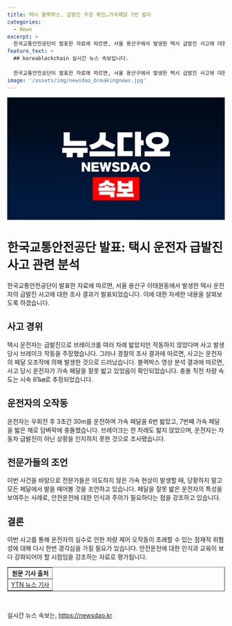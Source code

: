 ```yaml
---
title: 택시 블랙박스, 급발진 주장 확인…가속페달 7번 밟아
categories:
  - News
excerpt: >
  한국교통안전공단이 발표한 자료에 따르면, 서울 용산구에서 발생한 택시 급발진 사고에 대한 조사 결과가 밝혀졌다. 운전자는 급발진으로 브레이크를 여러 차례 밟았지만 작동하지 않았다고 주장했으나, 경찰의 블랙박스 분석 결과 사고의 원인은 가속 페달 오조작으로 판명났다. 특히, 운전자가 가속페달을 잘못 밟은 상황에서도 이를 인식하지 못했던 점이 강조되었으며, 전문가들은 이를 통해 운전 중 의도하지 않은 가속 현상에 대비하는 방법을 주장했다.
feature_text: >
  ## koreablockchain 실시간 뉴스 속보입니다.

  한국교통안전공단이 발표한 자료에 따르면, 서울 용산구에서 발생한 택시 급발진 사고에 대한 조사 결과가 밝혀졌다. 운전자는 급발진으로 브레이크를 여러 차례 밟았지만 작동하지 않았다고 주장했으나, 경찰의 블랙박스 분석 결과 사고의 원인은 가속 페달 오조작으로 판명났다. 특히, 운전자가 가속페달을 잘못 밟은 상황에서도 이를 인식하지 못했던 점이 강조되었으며, 전문가들은 이를 통해 운전 중 의도하지 않은 가속 현상에 대비하는 방법을 주장했다.
image: '/assets/img/newsdao_breakingnews.jpg'
---
```


<p><img src="/assets/img/newsdao_breakingnews.jpg" alt="koreablockchain 속보" /></p>

<h1 data-ke-size="size26">한국교통안전공단 발표: 택시 운전자 급발진 사고 관련 분석</h1>

<p data-ke-size="size16">한국교통안전공단이 발표한 자료에 따르면, 서울 용산구 이태원동에서 발생한 택시 운전자의 급발진 사고에 대한 조사 결과가 발표되었습니다. 이에 대한 자세한 내용을 살펴보도록 하겠습니다.</p>

<h2 data-ke-size="size24">사고 경위</h2>

<p data-ke-size="size16">택시 운전자는 급발진으로 브레이크를 여러 차례 밟았지만 작동하지 않았다며 사고 발생 당시 브레이크 작동을 주장했습니다. 그러나 경찰의 조사 결과에 따르면, 사고는 운전자의 페달 오조작에 의해 발생한 것으로 드러났습니다. 블랙박스 영상 분석 결과에 따르면, 사고 당시 운전자가 가속 페달을 잘못 밟고 있었음이 확인되었습니다. 충돌 직전 차량 속도는 시속 61㎞로 추정되었습니다.</p>

<h2 data-ke-size="size24">운전자의 오작동</h2>

<p data-ke-size="size16">운전자는 우회전 후 3초간 30m를 운전하며 가속 페달을 6번 밟았고, 7번째 가속 페달을 밟은 채로 담벼락에 충돌했습니다. 브레이크는 한 차례도 밟지 않았으며, 운전자는 자동차 급발진이 아닌 상황을 인지하지 못한 것으로 조사됐습니다.</p>

<h2 data-ke-size="size24">전문가들의 조언</h2>

<p data-ke-size="size16">이번 사건을 바탕으로 전문가들은 의도하지 않은 가속 현상이 발생할 때, 당황하지 말고 모든 페달에서 발을 떼어볼 것을 조언하고 있습니다. 페달을 잘못 밟은 운전자의 특성을 보여주는 사례로, 안전운전에 대한 인식과 주의가 필요하다는 점을 강조하고 있습니다.</p>

<h2 data-ke-size="size24">결론</h2>

<p data-ke-size="size16">이번 사고를 통해 운전자의 실수로 인한 차량 제어 오작동이 초래할 수 있는 잠재적 위험성에 대해 다시 한번 경각심을 가질 필요가 있습니다. 안전운전에 대한 인식과 교육이 보다 강화되어야 할 시점임을 강조하는 자료로 평가됩니다.</p>

<table style="width: 100%;" border="1">
<tbody>
<tr>
<td style="text-align: center; height: 17px;"><b>원문 기사 출처</b></td>
</tr>
<tr>
<td style="text-align: center; height: 17px;"><a href="https://www.ytn.co.kr/_ln/0103_202203301014023743">YTN 뉴스 기사</a></td>
</tr>
</tbody>
</table>

<p data-ke-size="size16">&nbsp;</p>
실시간 뉴스 속보는, <a href="https://newsdao.kr" rel="dofollow">https://newsdao.kr</a>


